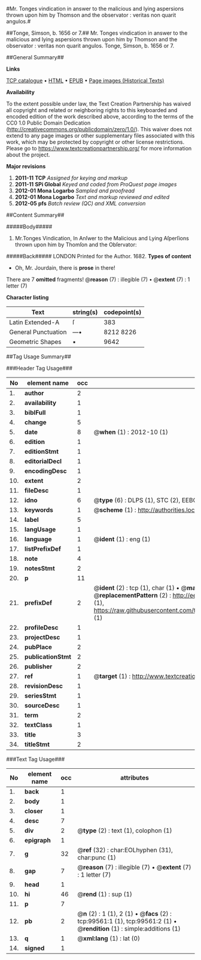 #Mr. Tonges vindication in answer to the malicious and lying aspersions thrown upon him by Thomson and the observator : veritas non quarit angulos.#

##Tonge, Simson, b. 1656 or 7.##
Mr. Tonges vindication in answer to the malicious and lying aspersions thrown upon him by Thomson and the observator : veritas non quarit angulos.
Tonge, Simson, b. 1656 or 7.

##General Summary##

**Links**

[TCP catalogue](http://www.ota.ox.ac.uk/tcp/)  • 
[HTML](http://tei.it.ox.ac.uk/tcp/Texts-HTML/free/A62/A62929.html)  • 
[EPUB](http://tei.it.ox.ac.uk/tcp/Texts-EPUB/free/A62/A62929.epub) • 
[Page images (Historical Texts)](https://historicaltexts.jisc.ac.uk/eebo-13439817e)

**Availability**

To the extent possible under law, the Text Creation Partnership has waived all copyright and related or neighboring rights to this keyboarded and encoded edition of the work described above, according to the terms of the CC0 1.0 Public Domain Dedication (http://creativecommons.org/publicdomain/zero/1.0/). This waiver does not extend to any page images or other supplementary files associated with this work, which may be protected by copyright or other license restrictions. Please go to https://www.textcreationpartnership.org/ for more information about the project.

**Major revisions**

1. __2011-11__ __TCP__ *Assigned for keying and markup*
1. __2011-11__ __SPi Global__ *Keyed and coded from ProQuest page images*
1. __2012-01__ __Mona Logarbo__ *Sampled and proofread*
1. __2012-01__ __Mona Logarbo__ *Text and markup reviewed and edited*
1. __2012-05__ __pfs__ *Batch review (QC) and XML conversion*

##Content Summary##

#####Body#####

1. Mr.Tonges Vindication, In Anſwer to the Malicious and Lying Aſperſions thrown upon him by Thomſon and the Obſervator:

#####Back#####
LONDON Printed for the Author. 1682.
**Types of content**

  * Oh, Mr. Jourdain, there is **prose** in there!

There are 7 **omitted** fragments! 
 @__reason__ (7) : illegible (7)  •  @__extent__ (7) : 1 letter (7)

**Character listing**


|Text|string(s)|codepoint(s)|
|---|---|---|
|Latin Extended-A|ſ|383|
|General Punctuation|—•|8212 8226|
|Geometric Shapes|▪|9642|

##Tag Usage Summary##

###Header Tag Usage###

|No|element name|occ|attributes|
|---|---|---|---|
|1.|__author__|2||
|2.|__availability__|1||
|3.|__biblFull__|1||
|4.|__change__|5||
|5.|__date__|8| @__when__ (1) : 2012-10 (1)|
|6.|__edition__|1||
|7.|__editionStmt__|1||
|8.|__editorialDecl__|1||
|9.|__encodingDesc__|1||
|10.|__extent__|2||
|11.|__fileDesc__|1||
|12.|__idno__|6| @__type__ (6) : DLPS (1), STC (2), EEBO-CITATION (1), OCLC (1), VID (1)|
|13.|__keywords__|1| @__scheme__ (1) : http://authorities.loc.gov/ (1)|
|14.|__label__|5||
|15.|__langUsage__|1||
|16.|__language__|1| @__ident__ (1) : eng (1)|
|17.|__listPrefixDef__|1||
|18.|__note__|4||
|19.|__notesStmt__|2||
|20.|__p__|11||
|21.|__prefixDef__|2| @__ident__ (2) : tcp (1), char (1)  •  @__matchPattern__ (2) : ([0-9\-]+):([0-9IVX]+) (1), (.+) (1)  •  @__replacementPattern__ (2) : http://eebo.chadwyck.com/downloadtiff?vid=$1&page=$2 (1), https://raw.githubusercontent.com/textcreationpartnership/Texts/master/tcpchars.xml#$1 (1)|
|22.|__profileDesc__|1||
|23.|__projectDesc__|1||
|24.|__pubPlace__|2||
|25.|__publicationStmt__|2||
|26.|__publisher__|2||
|27.|__ref__|1| @__target__ (1) : http://www.textcreationpartnership.org/docs/. (1)|
|28.|__revisionDesc__|1||
|29.|__seriesStmt__|1||
|30.|__sourceDesc__|1||
|31.|__term__|2||
|32.|__textClass__|1||
|33.|__title__|3||
|34.|__titleStmt__|2||


###Text Tag Usage###

|No|element name|occ|attributes|
|---|---|---|---|
|1.|__back__|1||
|2.|__body__|1||
|3.|__closer__|1||
|4.|__desc__|7||
|5.|__div__|2| @__type__ (2) : text (1), colophon (1)|
|6.|__epigraph__|1||
|7.|__g__|32| @__ref__ (32) : char:EOLhyphen (31), char:punc (1)|
|8.|__gap__|7| @__reason__ (7) : illegible (7)  •  @__extent__ (7) : 1 letter (7)|
|9.|__head__|1||
|10.|__hi__|46| @__rend__ (1) : sup (1)|
|11.|__p__|7||
|12.|__pb__|2| @__n__ (2) : 1 (1), 2 (1)  •  @__facs__ (2) : tcp:99561:1 (1), tcp:99561:2 (1)  •  @__rendition__ (1) : simple:additions (1)|
|13.|__q__|1| @__xml:lang__ (1) : lat (0)|
|14.|__signed__|1||

